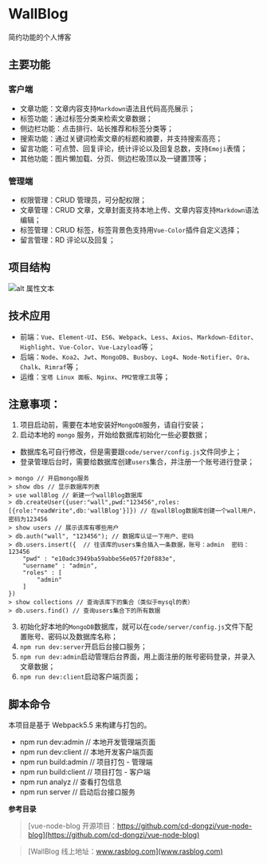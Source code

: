 # WallBlog

简约功能的个人博客

## 主要功能

### 客户端

- 文章功能：文章内容支持`Markdown`语法且代码高亮展示；
- 标签功能：通过标签分类来检索文章数据；
- 侧边栏功能：点击排行、站长推荐和标签分类等；
- 搜索功能：通过关键词检索文章的标题和摘要，并支持搜索高亮；
- 留言功能：可点赞、回复评论，统计评论以及回复总数，支持`Emoji`表情；
- 其他功能：图片懒加载、分页、侧边栏吸顶以及一键置顶等；

### 管理端

- 权限管理：CRUD 管理员，可分配权限；
- 文章管理：CRUD 文章，文章封面支持本地上传、文章内容支持`Markdown`语法编辑；
- 标签管理：CRUD 标签，标签背景色支持用`Vue-Color`插件自定义选择；
- 留言管理：RD 评论以及回复；

## 项目结构

![alt 属性文本]('./static/project-structure.png')

## 技术应用

- 前端：`Vue`、`Element-UI`、`ES6`、`Webpack`、`Less`、`Axios`、`Markdown-Editor`、`Highlight`、`Vue-Color`、`Vue-Lazyload`等；
- 后端：`Node`、`Koa2`、`Jwt`、`MongoDB`、`Busboy`、`Log4`、`Node-Notifier`、`Ora`、`Chalk`、`Rimraf`等；
- 运维：`宝塔 Linux 面板`、`Nginx`、`PM2管理工具`等；

## 注意事项：

1. 项目启动前，需要在本地安装好`MongoDB`服务，请自行安装；
2. 启动本地的 `mongo` 服务，开始给数据库初始化一些必要数据；

- 数据库名可自行修改，但是需要跟`code/server/config.js`文件同步上；
- 登录管理后台时，需要给数据库创建`users`集合，并注册一个账号进行登录；

```
> mongo // 开启mongo服务
> show dbs // 显示数据库列表
> use wallBlog // 新建一个wallBlog数据库
> db.createUser({user:"wall",pwd:"123456",roles:[{role:"readWrite",db:'wallBlog'}]}) // 在wallBlog数据库创建一个wall用户，密码为123456
> show users // 展示该库有哪些用户
> db.auth("wall", "123456"); // 数据库认证一下用户、密码
> db.users.insert({  // 往该库的users集合插入一条数据，账号：admin  密码：123456
    "pwd" : "e10adc3949ba59abbe56e057f20f883e",
    "username" : "admin",
    "roles" : [
        "admin"
    ]
})
> show collections // 查询该库下的集合（类似于mysql的表）
> db.users.find() // 查询users集合下的所有数据
```

3. 初始化好本地的`MongoDB`数据库，就可以在`code/server/config.js`文件下配置账号、密码以及数据库名称；
4. `npm run dev:server`开启后台接口服务；
5. `npm run dev:admin`启动管理后台界面，用上面注册的账号密码登录，并录入文章数据；
6. `npm run dev:client`启动客户端页面；

## 脚本命令

本项目是基于 Webpack5.5 来构建与打包的。

- npm run dev:admin // 本地开发管理端页面
- npm run dev:client // 本地开发客户端页面
- npm run build:admin // 项目打包 - 管理端
- npm run build:client // 项目打包 - 客户端
- npm run analyz // 查看打包信息
- npm run server // 启动后台接口服务

**参考目录**

> [vue-node-blog 开源项目：https://github.com/cd-dongzi/vue-node-blog](https://github.com/cd-dongzi/vue-node-blog)

> [WallBlog 线上地址：www.rasblog.com](www.rasblog.com)
